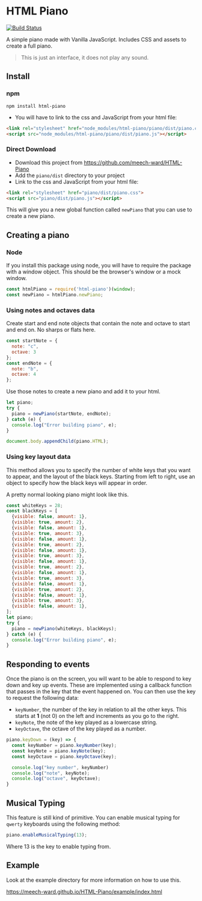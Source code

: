 # HTML Piano

[![Build Status](https://travis-ci.org/meech-ward/HTML-Piano.svg?branch=master)](https://travis-ci.org/meech-ward/HTML-Piano)

A simple piano made with Vanilla JavaScript. Includes CSS and assets to create a full piano. 

> This is just an interface, it does not play any sound.

## Install

### npm

```terminal
npm install html-piano
```

* You will have to link to the css and JavaScript from your html file:

```html
<link rel="stylesheet" href="node_modules/html-piano/piano/dist/piano.css">
<script src="node_modules/html-piano/piano/dist/piano.js"></script>
```

### Direct Download

* Download this project from https://github.com/meech-ward/HTML-Piano
* Add the `piano/dist` directory to your project
* Link to the css and JavaScript from your html file:

```html
<link rel="stylesheet" href="piano/dist/piano.css">
<script src="piano/dist/piano.js"></script>
```

This will give you a new global function called `newPiano` that you can use to create a new piano.

## Creating a piano

### Node 

If you install this package using node, you will have to require the package with a window object. This should be the browser's window or a mock window.

```js
const htmlPiano = require('html-piano')(window);
const newPiano = htmlPiano.newPiano;
```

### Using notes and octaves data

Create start and end note objects that contain the note and octave to start and end on. No sharps or flats here.

```js
const startNote = {
  note: "c",
  octave: 3
};
const endNote = {
  note: "b",
  octave: 4
};
```

Use those notes to create a new piano and add it to your html.

```js
let piano;
try {
  piano = newPiano(startNote, endNote);
} catch (e) {
  console.log("Error building piano", e);
}

document.body.appendChild(piano.HTML);
```

### Using key layout data

This method allows you to specify the number of white keys that you want to appear, and the layout of the black keys. Starting from left to right, use an object to specify how the black keys will appear in order.

A pretty normal looking piano might look like this.

```js
const whiteKeys = 28;
const blackKeys = [
  {visible: false, amount: 1}, 
  {visible: true, amount: 2},
  {visible: false, amount: 1},
  {visible: true, amount: 3},
  {visible: false, amount: 1},
  {visible: true, amount: 2},
  {visible: false, amount: 1},
  {visible: true, amount: 3},
  {visible: false, amount: 1},
  {visible: true, amount: 2},
  {visible: false, amount: 1},
  {visible: true, amount: 3},
  {visible: false, amount: 1},
  {visible: true, amount: 2},
  {visible: false, amount: 1},
  {visible: true, amount: 3},
  {visible: false, amount: 1},
];
let piano;
try {
  piano = newPiano(whiteKeys, blackKeys);
} catch (e) {
  console.log("Error building piano", e);
}
```

## Responding to events

Once the piano is on the screen, you will want to be able to respond to key down and key up events. These are implemented using a callback function that passes in the key that the event happened on. You can then use the key to request the following data:

* `keyNumber`, the number of the key in relation to all the other keys. This starts at **1** (not 0) on the left and increments as you go to the right.
* `keyNote`, the note of the key played as a lowercase string.
* `keyOctave`, the octave of the key played as a number.

```js
piano.keyDown = (key) => {
  const keyNumber = piano.keyNumber(key);
  const keyNote = piano.keyNote(key);
  const keyOctave = piano.keyOctave(key);

  console.log("key number", keyNumber) 
  console.log("note", keyNote);
  console.log("octave", keyOctave);
}
```

## Musical Typing

This feature is still kind of primitive. You can enable musical typing for `qwerty` keyboards using the following method:

```js
piano.enableMusicalTyping(13);
```

Where 13 is the key to enable typing from.

## Example

Look at the example directory for more information on how to use this.

<https://meech-ward.github.io/HTML-Piano/example/index.html>